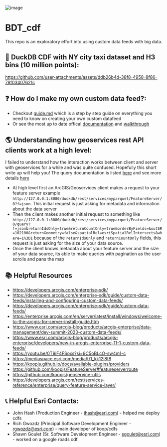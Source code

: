 ![image](https://github.com/EsriPS/BDT_cdf/assets/28267620/edc83af4-bfc6-41cf-a170-dcf7170dbe60)

# BDT_cdf
This repo is an exploratory effort into using custom data feeds with big data. 

## 🦆 DuckDB CDF with NY city taxi dataset and H3 bins (10 million points): 
https://github.com/user-attachments/assets/ddb26b4d-38f8-4958-8f86-78f03407621c

## ❓ How do I make my own custom data feed?: 
- Checkout [guide.md](https://github.com/EsriPS/BDT_cdf/blob/master/guide.md) which is a step by step guide on everything you need to know on creating your own custom datafeed
- Or see the most up to date offical [documentation](https://developers.arcgis.com/enterprise-sdk/guide/custom-data-feeds/pass-through-custom-data-providers/) and [walkthrough](https://developers.arcgis.com/enterprise-sdk/guide/custom-data-feeds/create-a-yelp-custom-data-feed/)

## 🌎 Understanding how geoservices rest API clients work at a high level: 
I failed to understand how the interaction works between client and server with geoservices for a while and was quite confused. Hopefully this short write up will help you! The query documentation is listed [here](https://developers.arcgis.com/rest/services-reference/enterprise/query-feature-service-layer/) and see more details [here](https://developers.arcgis.com/enterprise-sdk/guide/custom-data-feeds/pass-through-custom-data-providers/)
- At high level first an ArcGIS/Geoservices client makes a request to your feature server example `http://127.0.0.1:8080/duckdb/rest/services/myparquet/FeatureServer/0?f=json`. This initial request is just asking for metadata and information about the data server
- Then the client makes another initial request to something like `http://127.0.0.1:8080/duckdb/rest/services/myparquet/FeatureServer/0/query?f=json&returnIdsOnly=true&returnCountOnly=true&orderByFields=&outSR=102100&returnGeometry=false&spatialRel=esriSpatialRelIntersects&where=1%3D1` because of the `returnIdsOnly` and `returnCountOnly` fields, this request is just asking for the size of your data source.
- Once the client knows metadata about your feature server and the size of your data source, its able to make queries with pagination as the user scrolls and pans the map 

## 📚 Helpful Resources
- https://developers.arcgis.com/enterprise-sdk/
- https://developers.arcgis.com/enterprise-sdk/guide/custom-data-feeds/installing-and-configuring-custom-data-feeds/
- https://developers.arcgis.com/enterprise-sdk/guide/custom-data-feeds/
- https://enterprise.arcgis.com/en/server/latest/install/windows/welcome-to-the-arcgis-for-server-install-guide.htm
- https://www.esri.com/arcgis-blog/products/arcgis-enterprise/data-management/dev-summit-2023-custom-data-feeds/
- https://www.esri.com/arcgis-blog/products/arcgis-enterprise/developers/new-in-arcgis-enterprise-11-1-custom-data-feeds/
- https://youtu.be/0T9iF4FSoxs?si=9C5oBLcO-sw4m1-c
- https://mediaspace.esri.com/media/t/1_kk12l8t8
- https://koopjs.github.io/docs/available-plugins/providers
- https://github.com/koopjs/FeatureServer#featureserverroute
- https://github.com/koopjs/geoservice-utils
- https://developers.arcgis.com/rest/services-reference/enterprise/query-feature-service-layer/

## 📞 Helpful Esri Contacts: 
- John Hash (Production Engineer - jhash@esri.com) - helped me deploy cdfs 
- Rich Gwozdz (Principal Software Development Engineer - rgwozdz@esri.com) - main developer of koop/cdfs
- Shawn Goulet (Sr. Software Development Engineer - sgoulet@esri.com) - worked on a google roads cdf
